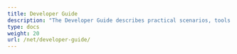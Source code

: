 ```yaml
---
title: Developer Guide
description: "The Developer Guide describes practical scenarios, tools and tips to help you use Aspose.Tasks for .NET features to implement project management use cases."
type: docs
weight: 20
url: /net/developer-guide/
---
```

